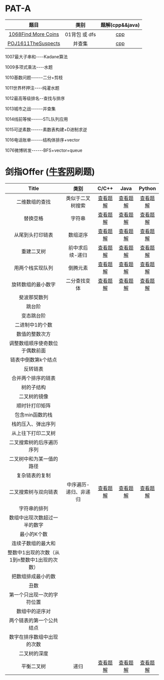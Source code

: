 # PAT-A
|题目|类别|题解(cpp&&java)|
|:----:|:----:|:----:|
|[1068Find More Coins](https://www.patest.cn/contests/pat-a-practise/1068)|01背包 或 dfs|[cpp](https://blog.csdn.net/m0_38024592/article/details/80161262)|
|[POJ1611TheSuspects](http://poj.org/problem?id=1611)|并查集|[cpp](https://blog.csdn.net/tiantangrenjian/article/details/7084609)|


1007最大子串和----Kadane算法

1009多项式乘法----水题

1010基数问题------二分+剪枝

1011世界杯押注----纯灌水题

1012最高等级排名--查找与排序

1013城市之战------并查集

1014线前等候------STL队列应用

1015可逆素数------素数表构建+D进制求逆

1016电话账单------结构体排序+vector

1076微博转发------BFS+vector+queue





# 剑指Offer ([牛客网](https://www.nowcoder.com/ta/coding-interviews?page=1)刷题)

|Title|类别|C/C++|Java|Python|
|:----:|:----:|:----:|:----:|:----:|
|二维数组的查找|类似于二叉树搜索|[查看题解](https://blog.csdn.net/m0_38024592/article/details/80418429)|[查看题解](https://blog.csdn.net/m0_38024592/article/details/80418429)|[查看题解](https://blog.csdn.net/m0_38024592/article/details/80418429)|
|替换空格|字符串|[查看题解](https://blog.csdn.net/m0_38024592/article/details/80424612)|[查看题解](https://blog.csdn.net/m0_38024592/article/details/80424612)|[查看题解](https://blog.csdn.net/m0_38024592/article/details/80424612)|
|从尾到头打印链表|数组逆序|[查看题解](https://blog.csdn.net/m0_38024592/article/details/80437606)|[查看题解](https://blog.csdn.net/m0_38024592/article/details/80437606)|[查看题解](https://blog.csdn.net/m0_38024592/article/details/80437606)|
|重建二叉树|前中求后续-递归|[查看题解](https://blog.csdn.net/m0_38024592/article/details/80450378)|[查看题解](https://blog.csdn.net/m0_38024592/article/details/80450378)|[查看题解](https://blog.csdn.net/m0_38024592/article/details/80450378)|
|用两个栈实现队列|倒腾元素|[查看题解](https://blog.csdn.net/m0_38024592/article/details/80461867)|[查看题解](https://blog.csdn.net/m0_38024592/article/details/80461867)|[查看题解](https://blog.csdn.net/m0_38024592/article/details/80461867)|
|旋转数组的最小数字|二分查找变体|[查看题解](https://blog.csdn.net/m0_38024592/article/details/80474427)|[查看题解](https://blog.csdn.net/m0_38024592/article/details/80474427)|[查看题解](https://blog.csdn.net/m0_38024592/article/details/80474427)|
|斐波那契数列|||||
|跳台阶|||||
|变态跳台阶|||||
|二进制中1的个数|||||
|数值的整数次方|||||
|	调整数组顺序使奇数位于偶数前面|||||
|链表中倒数第k个结点|||||
|	反转链表|||||
|	合并两个排序的链表|||||
|	树的子结构|||||
|二叉树的镜像|||||
|顺时针打印矩阵|||||
|包含min函数的栈|||||
|	栈的压入、弹出序列|||||
|从上往下打印二叉树|||||
|二叉搜索树的后序遍历序列|||||
|二叉树中和为某一值的路径|||||
|复杂链表的复制|||||
|	二叉搜索树与双向链表|中序遍历-递归、非递归|[查看题解](https://blog.csdn.net/m0_38024592/article/details/80669725)|[查看题解](https://blog.csdn.net/m0_38024592/article/details/80669725)|[查看题解](https://blog.csdn.net/m0_38024592/article/details/80669725)|
|字符串的排列|||||
|数组中出现次数超过一半的数字|||||
|最小的K个数|||||
|连续子数组的最大和|||||
|	整数中1出现的次数（从1到n整数中1出现的次数）|||||
|把数组排成最小的数|||||
|丑数|||||
|第一个只出现一次的字符位置|||||
|数组中的逆序对|||||
|两个链表的第一个公共结点|||||
|数字在排序数组中出现的次数|||||
|	二叉树的深度|||||
|平衡二叉树|递归|[查看题解](https://blog.csdn.net/m0_38024592/article/details/80758610)|[查看题解](https://blog.csdn.net/m0_38024592/article/details/80758610)|[查看题解](https://blog.csdn.net/m0_38024592/article/details/80758610)|
